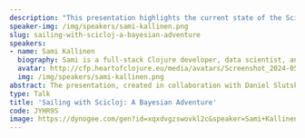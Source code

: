 ```yaml
---
description: "This presentation highlights the current state of the Scicloj project and the data science tools it offers for Clojure, using an specific example as a guide. The preparation of the talk was a collaborative effort involving Daniel Slutsky and the Scicloj community.\r\n\r\nThe backstory to the theme of the presentation is that the speaker \"accidentally\" took up sailing during the COVID-19 pandemic. Due to health issues, he had to seek temporary housing when his kids went back to school and ended up on a boat. So, why not learn to sail while living on board? Fast forward to this summer and he has upgraded to a 46-year-old Finnish half-tonner cruising sailboat with a classic design. It's nothing fancy, quite small and basic by today's standards, but still beautiful.\r\n\r\nPolar diagrams are a valuable tool for displaying a boat's performance, highlighting the optimal boat speed for sailing at different wind angles and speeds. They provide insight into the overall performance characteristics of the boat and assist in maximizing sail configuration and route for peak speed, especially in terms of \"velocity made good,\" the effective speed toward the destination considering you may not always be able to sail directly to it. Polar diagrams are vital for racing but also useful for enhancing cruising skills. Moreover, Polar diagrams are integral for weather routing software that determines the most favorable route for a sailing vessel based on forthcoming weather conditions. Without polars, determining the speed and route for a particular boat would be impossible.\r\n\r\nThese diagrams can be generated theoretically using models based on the specific design and features of the boat. Alternatively, they can be created empirically by measuring and plotting performance data.\r\n\r\nSince there are no manufacturer-generated Polar diagrams available for this specific sailboat model, the presenter has collected various data points such as wind speed, direction, boat speed, position, and accelerometer readings. The data is analyzed, and a model is created that generates \"empirical\" polar diagrams. The data collection setup using Raspberry Pis is explained. However, the primary focus will be on showcasing Clojure's data science tools for analyzing the data and developing the model. The goal is to present advancements in notebooks, visualization tools, and conducting Bayesian analysis using Clojure."
speaker-img: /img/speakers/sami-kallinen.png
slug: sailing-with-scicloj-a-bayesian-adventure
speakers:
- name: Sami Kallinen
  biography: Sami is a full-stack Clojure developer, data scientist, and the founder of 8-bit-sheep.com, with experience in leading digital products and media strategy since the early 1990s. Sami has been working at KP System in Växjö, Sweden, for the past three years.
  avatar: http://cfp.heartofclojure.eu/media/avatars/Screenshot_2024-05-15_at_16.19.25_Gy4G1uZ.png
  img: /img/speakers/sami-kallinen.png
abstract: The presentation, created in collaboration with Daniel Slutsky and the Scicloj community, discusses the Scicloj project and the data science tools for Clojure. Sami Kallinen shares his personal journey of learning to sail during the Covid-19 pandemic. The main focus of the presentation is on Polar diagrams, which are crucial for assessing a boat's performance, important for racing tactics and choosing the optimal sailing routes. The speaker has collected and analyzes various data points to create these diagrams for a 46-year-old Finnish half-tonner cruising sailboat with a classic design. The primary focus is on showcasing how Clojure's data science tools are used to analyze data and construct models, especially through Bayesian analysis.
type: Talk
title: 'Sailing with Scicloj: A Bayesian Adventure'
code: JYHR9S
image: https://dynogee.com/gen?id=xqxdvgzswovkl2c&speaker=Sami+Kallinen&title=Sailing+with+Scicloj%3A+A+Bayesian+Adventure&type=Talk&img=https%3A//2024.heartofclojure.eu/img/speakers/sami-kallinen.png%3Fv%3D-53370203
---
```

